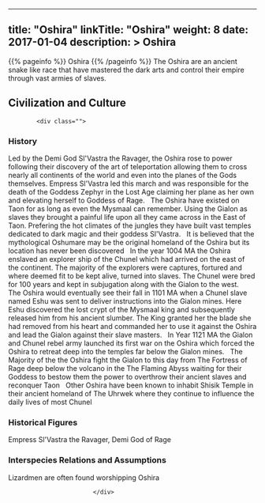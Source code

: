 
---
title: "Oshira"
linkTitle: "Oshira"
weight: 8
date: 2017-01-04
description: >
 Oshira
---

{{% pageinfo %}}
Oshira
{{% /pageinfo %}}
The Oshira are an ancient snake like race that have mastered the dark arts and control their empire through vast armies of slaves.

## Civilization and Culture


            <div class="">
                                  
                  
                  
                 
                 
                 
                 
                 
                                                                                                    

### History

Led by the Demi God Sl'Vastra the Ravager, the Oshira rose to power following their discovery of the art of teleportation allowing them to cross nearly all continents of the world and even into the planes of the Gods themselves. Empress Sl'Vastra led this march and was responsible for the death of the Goddess Zephyr in the Lost Age claiming her plane as her own and elevating herself to Goddess of Rage. <span class="line-spacer d-block"> </span> The Oshira have existed on Taon for as long as even the Mysmaal can remember. Using the Gialon as slaves they brought a painful life upon all they came across in the East of Taon. Prefering the hot climates of the jungles they have built vast temples dedicated to dark magic and their goddess Sl'Vastra. <span class="line-spacer d-block"> </span> It is believed that the mythological Oshumare may be the original homeland of the Oshira but its location has never been discovered <span class="line-spacer d-block"> </span> In the year 1004 MA the Oshira enslaved an explorer ship of the Chunel which had arrived on the east of the continent. The majority of the explorers were captures, fortured and where deemed fit to be kept alive, turned into slaves. The Chunel were bred for 100 years and kept in subjugation along with the Gialon to the west. <span class="line-spacer d-block"> </span> The Oshira would eventually see their fall in 1101 MA when a Chunel slave named Eshu was sent to deliver instructions into the Gialon mines. Here Eshu discovered the lost crypt of the Mysmaal king and subsequently released him from his ancient slumber. The King granted her the blade she had removed from his heart and commanded her to use it against the Oshira and lead the Gialon against their slave masters. <span class="line-spacer d-block"> </span> In Year 1121 MA the Gialon and Chunel rebel army launched its first war on the Oshira which forced the Oshira to retreat deep into the temples far below the Gialon mines. <span class="line-spacer d-block"> </span> The Majority of the the Oshira fight the Gialon to this day from The Fortress of Rage deep below the volcano in the The Flaming Abyss waiting for their Goddess to bestow them the power to overthrow their ancient slaves and reconquer Taon <span class="line-spacer d-block"> </span> Other Oshira have been known to inhabit Shisik Temple in their ancient homeland of The Uhrwek where they continue to influence the daily lives of most Chunel

### Historical Figures

Empress Sl'Vastra the Ravager, Demi God of Rage

### Interspecies Relations and Assumptions

Lizardmen are often found worshipping Oshira

                            </div>
